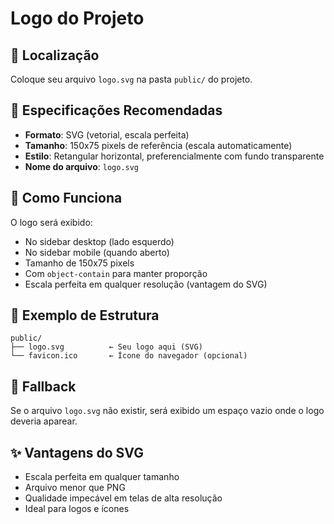 # Logo do Projeto

## 📁 Localização
Coloque seu arquivo `logo.svg` na pasta `public/` do projeto.

## 📐 Especificações Recomendadas
- **Formato**: SVG (vetorial, escala perfeita)
- **Tamanho**: 150x75 pixels de referência (escala automaticamente)
- **Estilo**: Retangular horizontal, preferencialmente com fundo transparente
- **Nome do arquivo**: `logo.svg`

## 🎨 Como Funciona
O logo será exibido:
- No sidebar desktop (lado esquerdo)
- No sidebar mobile (quando aberto)
- Tamanho de 150x75 pixels
- Com `object-contain` para manter proporção
- Escala perfeita em qualquer resolução (vantagem do SVG)

## 📝 Exemplo de Estrutura
```
public/
├── logo.svg          ← Seu logo aqui (SVG)
└── favicon.ico       ← Ícone do navegador (opcional)
```

## 🔄 Fallback
Se o arquivo `logo.svg` não existir, será exibido um espaço vazio onde o logo deveria aparear.

## ✨ Vantagens do SVG
- Escala perfeita em qualquer tamanho
- Arquivo menor que PNG
- Qualidade impecável em telas de alta resolução
- Ideal para logos e ícones
